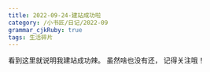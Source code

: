 ```yaml
---
title: 2022-09-24-建站成功啦
category: /小书匠/日记/2022-09
grammar_cjkRuby: true
tags: 生活碎片
---
```



看到这里就说明我建站成功辣。
虽然啥也没有还，
记得关注哦！